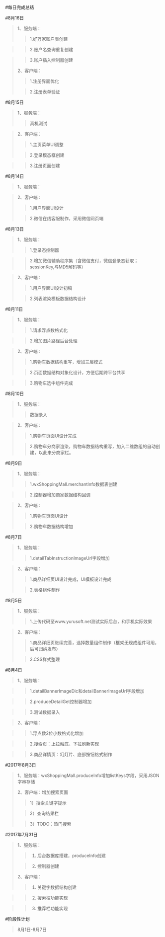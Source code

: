 #每日完成总结

#8月16日


>1、服务端：
>> 1.好万家账户表创建

>> 2.账户名查询重复创建

>> 3.账户插入控制器创建
>
>2、客户端：
>>1.注册界面优化
>
>>2.注册表单验证


#8月15日


>1、服务端：
>> 真机测试

>2、客户端：
>>1.主页菜单UI调整
>
>>2.登录模态框创建

>>3.注册页面创建



#8月14日


>1、服务端：

>2、客户端：
>>1.用户界面UI设计
>
>>2.微信在线客服制作，采用微信网页端



#8月13日


>1、服务端：
>>1.登录态控制器

>>2.增加微信辅助程序集（含微信支付，微信登录态获取；sessionKey,与MD5解码等）

>2、客户端：
>>1.用户界面UI设计初稿
>
>>2.列表渲染模板数据结构设计

#8月11日


>1、服务端：
>>1.请求浮点数格式化

>>2.增加图片路径后台处理

>2、客户端：
>>1.购物车数据结构重写，增加三层模式
>
>>2.页面数据结构对象化设计，方便后期跨平台共享

>>3.购物车选中组件完成



#8月10日


>1、服务端：
>>数据录入

>2、客户端：
>>1.购物车页面UI设计完成
>
>>2.购物车分商家渲染，购物车数据结构重写，加入二维数组的自动创建，以此来分商家栏。




#8月9日


>1、服务端：
>>1.wxShoppingMall.merchantInfo数据表创建

>>2.控制器增加商家数据结构回调

>2、客户端：
>>1.购物车页面UI设计
>
>>2.购物车数据结构增加




#8月7日


>1、服务端：
>>1.detailTabInstructionImageUrl字段增加

>2、客户端：
>>1.商品详细页UI设计完成，UI模板设计完成
>
>>2.表格组件制作



#8月5日


>1、服务端：
>>1.上传代码至www.yurusoft.net测试实际后台，和手机实际效果

>2、客户端：
>>1.商品详细页继续完善，选择数量组件制作（框架无现成组件可用，后可归纳发布）
>
>>2.CSS样式整理

#8月4日

>1、服务端：

>>1.detailBannerImageDic和detailBannerImageUrl字段增加

>>2.produceDetailGet控制器增加

>>3.测试数据录入

>2、客户端：

>>1.浮点数2位小数格式化增加

>>2.搜索页：上拉触底，下拉刷新实现

>>3.商品详情页：幻灯片、底部按钮格式制作




#2017年8月3日


>1、服务端：wxShoppingMall.produceInfo增加listKeys字段，采用JSON字串存储
>
>2、客户端：增加搜索页面
>
>>1）搜索关键字提示
>
>>2）查询结果栏
>
>>3）TODO：热门搜索
>

#2017年7月31日
>1、服务端：
>>1) 后台数据库搭建，produceInfo创建
>
>>2) 控制器创建
>
>2、客户端：
>
>>1) 关键字数据结构创建

>>2) 搜索栏功能实现

>>3) 推荐栏功能实现





#阶段性计划


>8月1日-8月7日 